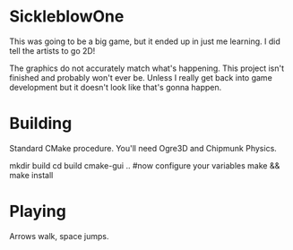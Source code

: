 SickleblowOne
=============

This was going to be a big game, but it ended up in just me learning. I did tell the artists to go 2D!

The graphics do not accurately match what's happening. This project isn't finished and probably won't
ever be. Unless I really get back into game development but it doesn't look like that's gonna happen.

Building
========

Standard CMake procedure. You'll need Ogre3D and Chipmunk Physics.

mkdir build
cd build
cmake-gui .. #now configure your variables
make && make install

Playing
=======

Arrows walk, space jumps.

